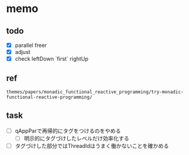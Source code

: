 memo
====

todo
----

* [x] parallel freer
* [x] adjust
* [x] check leftDown \`first\` rightUp

ref
---

```
themes/papers/monadic_functional_reactive_programming/try-monadic-functional-reactive-programming/
```
task
----

* [ ] qAppParで再帰的にタグをつけるのをやめる
	+ [ ] 明示的にタグづけしたレベルだけ効率化する
* [ ] タグづけした部分ではThreadIdはうまく働かないことを確かめる
